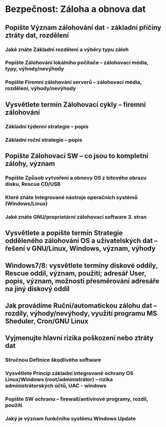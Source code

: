 # Bezpečnost: Záloha a obnova dat

## Popište Význam zálohování dat - základní příčiny ztráty dat, rozdělení

### Jaké znáte Základní rozdělení a výběry typu záloh

### Popište Zálohování lokálního počítače – zálohovací média, typy, výhody/nevýhody 

### Popište Firemní zálohování serverů – zálohovací média, rozdělení, výhody/nevýhody

## Vysvětlete termín Zálohovací cykly – firemní zálohování 

### Základní týdenní strategie – popis   

### Základní roční strategie – popis

## Popište Zálohovací SW – co jsou to kompletní zálohy, význam

### Popište Způsob vytvoření a obnovy OS z bitového obrazu disku, Rescue CD/USB 

### Které znáte Integrované nástroje operačních systémů (Windows/Linux)  

### Jaké znáte GNU/proprietární zálohovací software 3. stran 

## Vysvětlete a popište termín Strategie odděleného zálohování OS a uživatelských dat – řešení v GNU/Linux, Windows, význam, výhody

## Windows7/8: vysvětlete termíny diskové oddíly, Rescue oddíl, význam, použití; adresář User, popis, význam, možnosti přesměrování adresáře na jiný diskový oddíl 

## Jak provádíme Ruční/automatickou zálohu dat – rozdíly, výhody/nevýhody, využití programu MS Sheduler, Cron/GNU Linux

## Vyjmenujte hlavní rizika poškození nebo ztráty dat

### Stručnou Definice škodlivého software

### Vysvětlete Princip základní integrované ochrany OS Linux/Windows (root/administrátor) – rizika administrátorských účtů, UAC - windows

### Popište SW ochranu – firewall/antivirové programy, rozdíl, použití

### Jaký je význam funkčního systému Windows Update
